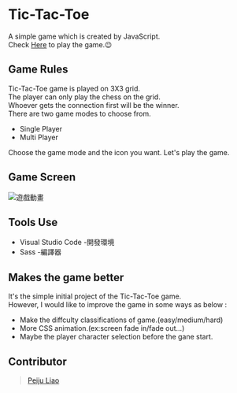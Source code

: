 # Tic-Tac-Toe
A simple game which is created by JavaScript.\
Check [Here](https://peiju-liao.github.io/Tic-Tac-Toe/) to play the game.😉
## Game Rules
Tic-Tac-Toe game is played on 3X3 grid.\
The player can only play the chess on the grid.\
Whoever gets the connection first will be the winner.\
There are two game modes to choose from.
 + Single Player 
 + Multi Player 
 
 Choose the game mode and the icon you want.
 Let's play the game.
## Game Screen
![遊戲動畫](https://user-images.githubusercontent.com/101789715/172796285-1a3a6749-f7ed-4283-9d94-7804c844ffa1.gif)
## Tools Use
+ Visual Studio Code -開發環境
+  Sass -編譯器
## Makes the game better
It's the simple initial project of the Tic-Tac-Toe game.\
However, I would like to improve the game in some ways as below :  
* Make the diffculty classifications of game.(easy/medium/hard)
* More CSS animation.(ex:screen fade in/fade out...)
* Maybe the player character selection before the gane start.
## Contributor 
> [Peiju Liao](https://github.com/PeiJu-Liao)
